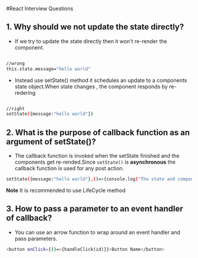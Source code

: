#React Interview Questions

## 1. Why should we not update the state directly?

- If we try to update the state directly then it won't re-render the component.
```bash

//wrong 
this.state.message="hello world"

```


- Instead use setState() method it schedules an update to a components state object.When state changes , the component responds by re-redering

```bash

//right
setState({message:"hello world"})

```

## 2. What is the purpose of callback function as an argument of setState()?
- The callback function is invoked when the setState finished and the components get re-rended.Since `setState()` is __asynchronous__ the callback function is used for any post action.

```bash
setState({message:"hello world"},()=>{console.log("The state and component re-rendered")})
```
__Note__ It is recommended to use LifeCycle method

## 3. How to pass a parameter to an event handler of callback?
- You can use an arrow function to wrap around an event handler and pass parameters.
```bash
<button onClick={()=>{handleClick(id)}}>Button Name</button>
```